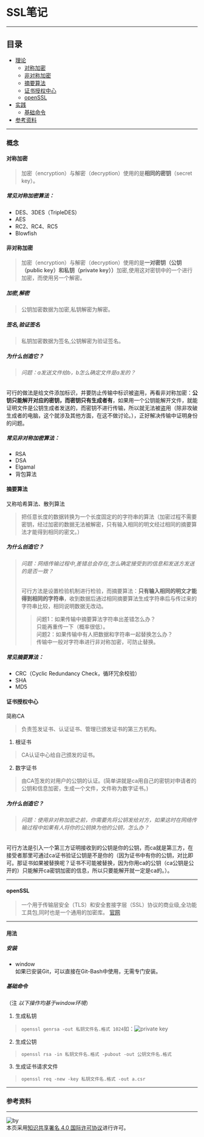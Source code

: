 # SSL笔记
***
## 目录
+ [理论](https://github.com/person-0/test/blob/master/secure/SSL.md#概念)  
  - [对称加密](https://github.com/person-0/test/blob/master/secure/SSL.md#对称加密)  
  - [非对称加密](https://github.com/person-0/test/blob/master/secure/SSL.md#非对称加密)  
  - [摘要算法](https://github.com/person-0/test/blob/master/secure/SSL.md#摘要算法)  
  - [证书授权中心](https://github.com/person-0/test/blob/master/secure/SSL.md#证书授权中心)  
  - [openSSL](https://github.com/person-0/test/blob/master/secure/SSL.md#openssl)  
+ [实践](https://github.com/person-0/test/blob/master/secure/SSL.md#用法)  
  - [基础命令](https://github.com/person-0/test/blob/master/secure/SSL.md#基础命令)
+ [参考资料](https://github.com/person-0/test/blob/master/secure/SSL.md#参考资料)
***
### 概念
#### 对称加密
> 加密（encryption）与解密（decryption）使用的是<strong>相同的密钥</strong>（secret key）。
##### 常见对称加密算法：  
- DES、3DES（TripleDES）
- AES
- RC2、RC4、RC5
- Blowfish  
#### 非对称加密
> 加密（encryption）与解密（decryption）使用的是<strong>一对密钥（公钥（public key）和私钥（private key））</strong>加密,使用这对密钥中的一个进行加密，而使用另一个解密。
##### 加密,解密
> 公钥加密数据为加密,私钥解密为解密。  
##### 签名,验证签名
> 私钥加密数据为签名,公钥解密为验证签名。  
##### 为什么创造它？
> ###### 问题：a发送文件给b，b怎么确定文件是a发的？
可行的做法是给文件添加标识，并要防止传输中标识被盗用，再看非对称加密：**公钥只能解开对应的密钥，而密钥只有生成者有**，如果用一个公钥能解开文件，就能证明文件是公钥生成者发送的，而密钥不进行传输，所以就无法被盗用（除非攻破生成者的电脑，这个就涉及其他方面，在这不做讨论。），正好解决传输中证明身份的问题。
##### 常见非对称加密算法：
- RSA
- DSA
- Elgamal
- 背包算法
#### 摘要算法
又称哈希算法、散列算法
> 把任意长度的数据转换为一个长度固定的的字符串的算法（加密过程不需要密钥，经过加密的数据无法被解密，只有输入相同的明文经过相同的摘要算法才能得到相同的密文。）
##### 为什么创造它？
> ###### 问题：网络传输过程中,差错总会存在,怎么确定接受到的信息和发送方发送的是否一致？
> 可行方法是设置检验机制进行检验，而摘要算法：**只有输入相同的明文才能得到相同的字符串**，收到数据后通过相同摘要算法生成字符串后与传过来的字符串比较，相同说明数据无改动。
>> 问题1：如果传输中摘要算法字符串出差错怎么办？  
只能再重传一下（概率很低）。  
>> 问题2：如果传输中有人把数据和字符串一起替换怎么办？  
传输中一般对字符串进行非对称加密，可防止替换。
##### 常见摘要算法：
- CRC（Cyclic Redundancy Check，循环冗余校验）
- SHA
- MD5
#### 证书授权中心
简称CA
> 负责签发证书、认证证书、管理已颁发证书的第三方机构。
1. 根证书
> CA认证中心给自己颁发的证书。
2. 数字证书
> 由CA签发的对用户的公钥的认证。(简单讲就是ca用自己的密钥对申请者的公钥和信息加密，生成一个文件，文件称为数字证书。)
##### 为什么创造它？
> ###### 问题：使用非对称加密之前，你需要先将公钥发给对方，如果这时在网络传输过程中如果有人将你的公钥换为他的公钥，怎么办？
可行方法是引入一个第三方证明接收到的公钥是你的公钥，而ca就是第三方，在接受者那里可通过ca证书验证公钥是不是你的（因为证书中有你的公钥，对比即可。那证书如果被替换呢？证书不可能被替换，因为你用ca的公钥（ca公钥是公开的）只能解开ca密钥加密的信息，所以只要能解开就一定是ca的。）。
***
#### openSSL
> 一个用于传输层安全（TLS）和安全套接字层（SSL）协议的商业级,全功能工具包,同时也是一个通用的加密库。
[官网](https://www.openssl.org/source/)
***
#### 用法
##### 安装
- window  
如果已安装Git，可以直接在Git-Bash中使用，无需专门安装。
##### 基础命令
（注 *以下操作均基于window环境*）
1. 生成私钥
> `openssl genrsa -out 私钥文件名.格式 1024`如：![private key]()
2. 生成公钥
> `openssl rsa -in 私钥文件名.格式 -pubout -out 公钥文件名.格式`
3. 生成证书请求文件
> `openssl req -new -key 私钥文件名.格式 -out a.csr`
***
### 参考资料
***
![by](https://licensebuttons.net/l/by/4.0/88x31.png)  
本页采用<a rel="license" href="https://creativecommons.org/licenses/by/4.0/">知识共享署名 4.0 国际许可协议</a>进行许可。
